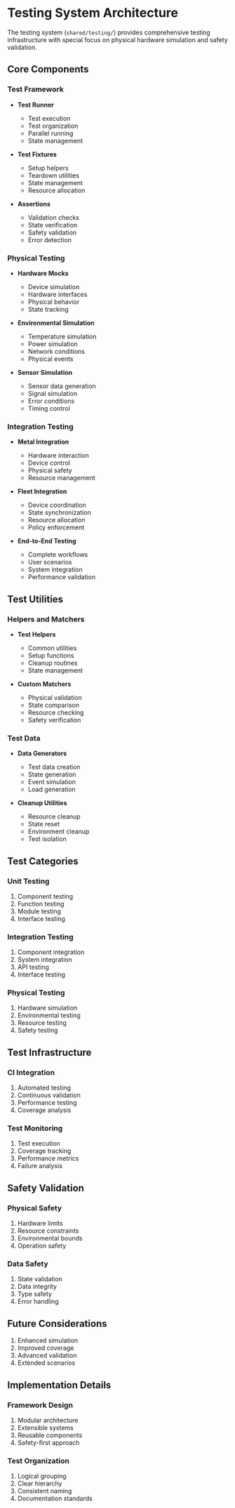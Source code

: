 # Testing System Architecture

The testing system (`shared/testing/`) provides comprehensive testing infrastructure with special focus on physical hardware simulation and safety validation.

## Core Components

### Test Framework

- **Test Runner**
  - Test execution
  - Test organization
  - Parallel running
  - State management

- **Test Fixtures**
  - Setup helpers
  - Teardown utilities
  - State management
  - Resource allocation

- **Assertions**
  - Validation checks
  - State verification
  - Safety validation
  - Error detection

### Physical Testing

- **Hardware Mocks**
  - Device simulation
  - Hardware interfaces
  - Physical behavior
  - State tracking

- **Environmental Simulation**
  - Temperature simulation
  - Power simulation
  - Network conditions
  - Physical events

- **Sensor Simulation**
  - Sensor data generation
  - Signal simulation
  - Error conditions
  - Timing control

### Integration Testing

- **Metal Integration**
  - Hardware interaction
  - Device control
  - Physical safety
  - Resource management

- **Fleet Integration**
  - Device coordination
  - State synchronization
  - Resource allocation
  - Policy enforcement

- **End-to-End Testing**
  - Complete workflows
  - User scenarios
  - System integration
  - Performance validation

## Test Utilities

### Helpers and Matchers

- **Test Helpers**
  - Common utilities
  - Setup functions
  - Cleanup routines
  - State management

- **Custom Matchers**
  - Physical validation
  - State comparison
  - Resource checking
  - Safety verification

### Test Data

- **Data Generators**
  - Test data creation
  - State generation
  - Event simulation
  - Load generation

- **Cleanup Utilities**
  - Resource cleanup
  - State reset
  - Environment cleanup
  - Test isolation

## Test Categories

### Unit Testing
1. Component testing
2. Function testing
3. Module testing
4. Interface testing

### Integration Testing
1. Component integration
2. System integration
3. API testing
4. Interface testing

### Physical Testing
1. Hardware simulation
2. Environmental testing
3. Resource testing
4. Safety testing

## Test Infrastructure

### CI Integration
1. Automated testing
2. Continuous validation
3. Performance testing
4. Coverage analysis

### Test Monitoring
1. Test execution
2. Coverage tracking
3. Performance metrics
4. Failure analysis

## Safety Validation

### Physical Safety
1. Hardware limits
2. Resource constraints
3. Environmental bounds
4. Operation safety

### Data Safety
1. State validation
2. Data integrity
3. Type safety
4. Error handling

## Future Considerations

1. Enhanced simulation
2. Improved coverage
3. Advanced validation
4. Extended scenarios

## Implementation Details

### Framework Design
1. Modular architecture
2. Extensible systems
3. Reusable components
4. Safety-first approach

### Test Organization
1. Logical grouping
2. Clear hierarchy
3. Consistent naming
4. Documentation standards
